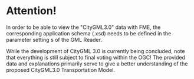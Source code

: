 # Attention!

In order to be able to view the "CityGML3.0" data with FME, the corresponding application schema (.xsd) needs to be defined in the parameter setting s of the GML Reader. 

While the development of CityGML 3.0 is currently being concluded, note that everything is still subject to final voting within the OGC! The provided data and explanations primarily serve to give a better understanding of the proposed CityGML3.0 Transportation Model.

